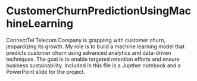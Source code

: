 # CustomerChurnPredictionUsingMachineLearning
ConnectTel Telecom Company is grappling with customer churn, jeopardizing its growth. My role is to build a machine learning model that predicts customer churn using advanced analytics and data-driven techniques. The goal is to enable targeted retention efforts and ensure business sustainability. Included in this file is a Jupther notebook and a PowerPoint slide for the project.
